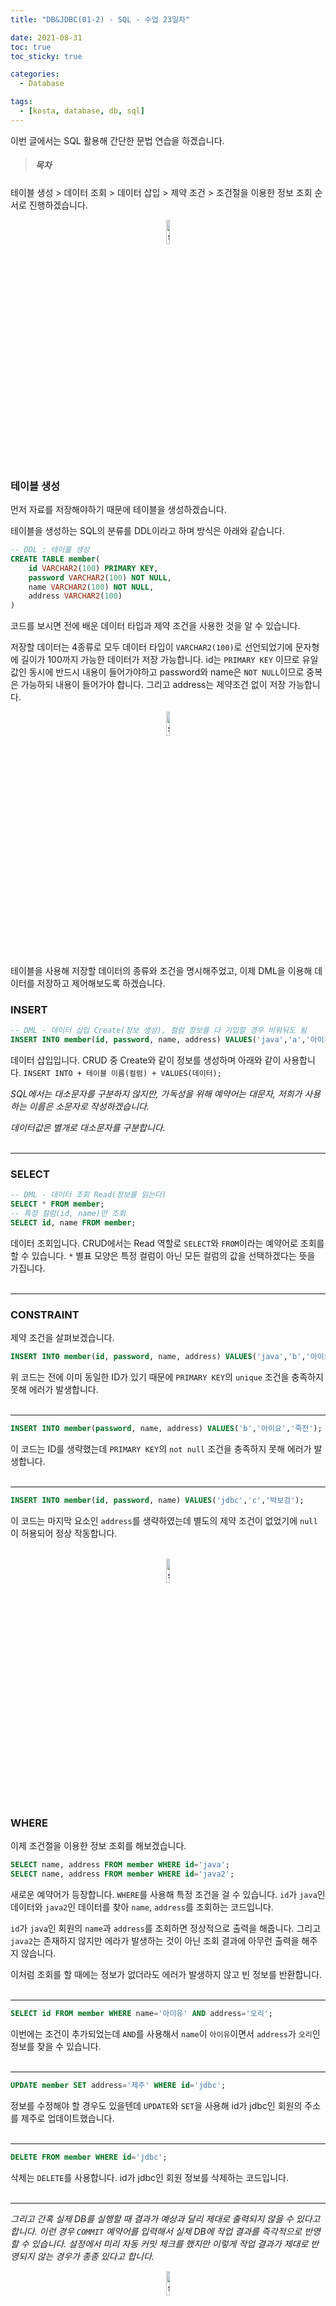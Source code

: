 ```yaml
---
title: "DB&JDBC(01-2) - SQL - 수업 23일차"

date: 2021-08-31
toc: true
toc_sticky: true

categories:
  - Database

tags:
  - [kosta, database, db, sql]
---
```


이번 글에서는 SQL 활용해 간단한 문법 연습을 하겠습니다.

> ##### 목차

테이블 생성 > 데이터 조회 > 데이터 삽입 > 제약 조건 > 조건절을 이용한 정보 조회 순서로 진행하겠습니다.

<p align="center"><img src="https://user-images.githubusercontent.com/70495425/131687801-2b295fb7-6e22-4e70-a1ef-a7dc85b96796.png" alt="sun cloud" height="10%" width="10%" /></p>

### 테이블 생성

먼저 자료를 저장해야하기 때문에 테이블을 생성하겠습니다.<br>

테이블을 생성하는 SQL의 분류를 DDL이라고 하며 방식은 아래와 같습니다.

```sql
-- DDL : 테이블 생성
CREATE TABLE member(
    id VARCHAR2(100) PRIMARY KEY,
    password VARCHAR2(100) NOT NULL,
    name VARCHAR2(100) NOT NULL,
    address VARCHAR2(100)
)
```

코드를 보시면 전에 배운 데이터 타입과 제약 조건을 사용한 것을 알 수 있습니다.

저장할 데이터는 4종류로 모두 데이터 타입이 `VARCHAR2(100)`로 선언되었기에 문자형에 길이가 100까지 가능한 데이터가 저장 가능합니다.
id는 `PRIMARY KEY` 이므로 유일값인 동시에 반드시 내용이 들어가야하고 password와 name은 `NOT NULL`이므로 중복은 가능하되 내용이 들어가야 합니다. 그리고 address는 제약조건 없이 저장 가능합니다.<br>

<p align="center"><img src="https://user-images.githubusercontent.com/70495425/131687801-2b295fb7-6e22-4e70-a1ef-a7dc85b96796.png" alt="sun cloud" height="10%" width="10%" /></p>

테이블을 사용해 저장할 데이터의 종류와 조건을 명시해주었고, 이제 DML을 이용해 데이터를 저장하고 제어해보도록 하겠습니다.<br>

### INSERT

```sql
-- DML - 데이터 삽입 Create(정보 생성), 컬럼 정보를 다 기입할 경우 비워둬도 됨
INSERT INTO member(id, password, name, address) VALUES('java','a','아이유','오리');
```

데이터 삽입입니다. CRUD 중 Create와 같이 정보를 생성하며 아래와 같이 사용합니다.
`INSERT INTO + 테이블 이름(컬럼) + VALUES(데이터);`

_SQL에서는 대소문자를 구분하지 않지만, 가독성을 위해 예약어는 대문자, 저희가 사용하는 이름은 소문자로 작성하겠습니다._

_데이터값은 별개로 대소문자를 구분합니다._<br><br>

---

### SELECT

```sql
-- DML - 데이터 조회 Read(정보를 읽는다)
SELECT * FROM member;
-- 특정 컬럼(id, name)만 조회
SELECT id, name FROM member;
```

데이터 조회입니다. CRUD에서는 Read 역할로 `SELECT`와 `FROM`이라는 예약어로 조회를 할 수 있습니다. `*` 별표 모양은 특정 컬럼이 아닌 모든 컬럼의 값을 선택하겠다는 뜻을 가집니다.<br><br>

---

### CONSTRAINT

제약 조건을 살펴보겠습니다.

```sql
INSERT INTO member(id, password, name, address) VALUES('java','b','아이요','죽전');
```

위 코드는 전에 이미 동일한 ID가 있기 때문에 `PRIMARY KEY`의 `unique` 조건을 충족하지 못해 에러가 발생합니다.<br><br>

---

```sql
INSERT INTO member(password, name, address) VALUES('b','아이요','죽전');
```

이 코드는 ID를 생략했는데 `PRIMARY KEY`의 `not null` 조건을 충족하지 못해 에러가 발생합니다.<br><br>

---

```sql
INSERT INTO member(id, password, name) VALUES('jdbc','c','박보검');
```

이 코드는 마지막 요소인 `address`를 생략하였는데 별도의 제약 조건이 없었기에 `null`이 허용되어 정상 작동합니다.<br><br>

<p align="center"><img src="https://user-images.githubusercontent.com/70495425/131687801-2b295fb7-6e22-4e70-a1ef-a7dc85b96796.png" alt="sun cloud" height="10%" width="10%" /></p>

### WHERE

이제 조건절을 이용한 정보 조회를 해보겠습니다.

```sql
SELECT name, address FROM member WHERE id='java';
SELECT name, address FROM member WHERE id='java2';
```

새로운 예약어가 등장합니다. `WHERE`를 사용해 특정 조건을 걸 수 있습니다. `id`가 `java`인 데이터와 `java2`인 데이터를 찾아 `name`, `address`를 조회하는 코드입니다.

`id`가 `java`인 회원의 `name`과 `address`를 조회하면 정상적으로 출력을 해줍니다. 그리고 `java2`는 존재하지 않지만 에라가 발생하는 것이 아닌 조회 결과에 아무런 출력을 해주지 않습니다.

이처럼 조회를 할 때에는 정보가 없더라도 에러가 발생하지 않고 빈 정보를 반환합니다.<br><br>

---

```sql
SELECT id FROM member WHERE name='아이유' AND address='오리';
```

이번에는 조건이 추가되었는데 `AND`를 사용해서 `name`이 `아이유`이면서 `address`가 `오리`인 정보를 찾을 수 있습니다.<br><br>

---

```sql
UPDATE member SET address='제주' WHERE id='jdbc';
```

정보를 수정해야 할 경우도 있을텐데 `UPDATE`와 `SET`을 사용해 id가 jdbc인 회원의 주소를 제주로 업데이트했습니다.<br><br>

---

```sql
DELETE FROM member WHERE id='jdbc';
```

삭제는 `DELETE`를 사용합니다. id가 jdbc인 회원 정보를 삭제하는 코드입니다.<br><br>

---

_그리고 간혹 실제 DB를 실행할 때 결과가 예상과 달리 제대로 출력되지 않을 수 있다고 합니다. 이런 경우 `COMMIT` 예약어를 입력해서 실제 DB에 작업 결과를 즉각적으로 반영할 수 있습니다. 설정에서 미리 자동 커밋 체크를 했지만 이렇게 작업 결과가 제대로 반영되지 않는 경우가 종종 있다고 합니다._<br>

<p align="center"><img src="https://user-images.githubusercontent.com/70495425/131687801-2b295fb7-6e22-4e70-a1ef-a7dc85b96796.png" alt="sun cloud" height="10%" width="10%" /></p>

#### 예제 코드

마지막으로 지금까지 살펴본 DML(CRUD: Create - insert, Read - select, Update - update, Delete - delete) 연습을 해보겠습니다.<br>

<details>
<summary>1. 회원 아이디 angel, 패스워드 kind, 이름 이상순, 주소 애월읍 정보를 insert합니다.</summary>
<div markdown="1">
<pre><code>INSERT INTO member VALUES('angel', 'kind', '이상순', '애월읍');</code></pre>
</div>
</details>
<br>

<details>
<summary>2. 회원 name이 이상순이고 address가 애월읍인 회원의 id와 password를 select합니다.</summary>
<div markdown="1">
<code>SELECT id, password FROM member WHERE name='이상순' AND address='애월읍';</code>
</div>
</details>
<br>

<details>
<summary>3. 회원의 address가 애월읍인 회원의 address를 오리로 update</summary>
<div markdown="1">
<code>UPDATE member SET address='오리' WHERE address='애월읍';</code>
</div>
</details>
<br>

<details>
<summary>4. 회원의 address가 오리인 회원의 id와 name을 select</summary>
<div markdown="1">
<code>SELECT id, name FROM member WHERE address='오리';</code>
</div>
</details>
<br>

<details>
<summary>5. 회원의 id가 angel이고 password가 kind인 회원 정보를 삭제</summary>
<div markdown="1">
<code>DELETE FROM member WHERE id='angel' AND password='kind';</code>
</div>
</details>
<br>

<details>
<summary>6. 회원 id가 angel인 회원의 name을 조회 select(삭제했으므로 조회하면 공백이 나타납니다)</summary>
<div markdown="1">
<code>SELECT name FROM member WHERE id='angel';</code>
</div>
</details>

<br>

<p align="center"><img src="https://user-images.githubusercontent.com/70495425/131689647-b4d2206e-7ec4-4f7f-a734-6c3bf77c80c3.png" height="10%" width="10%"></p>
